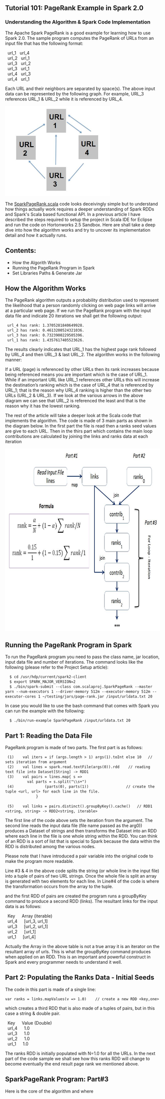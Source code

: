## Tutorial 101: PageRank Example in Spark 2.0
### Understanding the Algorithm & Spark Code Implementation
 
  The Apache Spark PageRank is a good example for learning how to use Spark 2.0. The sample program computes the PageRank of URLs from an input file that has the following format: <br>
  
 &nbsp; url_1 &nbsp;  url_4
 <br> &nbsp; url_2 &nbsp;  url_1
 <br> &nbsp; url_3 &nbsp;  url_2
 <br> &nbsp; url_3 &nbsp;  url_1
 <br> &nbsp; url_4 &nbsp;  url_3
 <br> &nbsp; url_4 &nbsp;  url_1  

Each URL and their neighbors are separated by space(s). The above input data can be represented by the following graph. For example, URL_3 references URL_1 & URL_2 while it is referenced by URL_4.  

<img src="/images/img-1.jpg" width="342" height="293">

The [SparkPageRank.scala](/SparkPageRank.scala?raw=true "SparkPageRank") code looks deceivingly simple but to understand how things actually work requires a deeper understanding of Spark RDDs and Spark's Scala based functional API. In a previous article I have described the steps required to setup the project in Scala IDE for Eclipse and run the code on Hortonworks 2.5 Sandbox. Here are shall take a deep dive into how the algorithm works and try to uncover its implementation detail and how it actually runs. 

## Contents:
- How the Algorith Works
- Running the PageRank Program in Spark
- Set Libraries Paths & Generate Jar

## How the Algorithm Works
The PageRank algorithm outputs a probability distribution used to represent the likelihood that a person randomly clicking on web page links will arrive at a particular web page. If we run the PageRank program with the input data file and indicate 20 iterations we shall get the following output: <br>

     url_4 has rank: 1.3705281840649928.
     url_2 has rank: 0.4613200524321036.
     url_3 has rank: 0.7323900229505396.
     url_1 has rank: 1.4357617405523626.
 
The results clearly indicates that URL_1 has the highest page rank followed by URL_4 and then URL_3 & last URL_2. The algorithm works in the following manner:

If a URL (page) is referenced by other URLs then its rank increases because being referenced means you are important which is the case of URL_1. While if an important URL like URL_1 references other URLs this will increase the destination’s ranking which is the case of URL_4 that is referenced by URL_1; that is the reason why URL_4 ranking is higher than the other two URLs (URL_2 & URL_3). If we look at the various arrows in the above diagram we can see that URL_2 is referenced the least and that is the reason why it has the lowest ranking.

The rest of the article will take a deeper look at the Scala code that implements the algorithm. The code is made of 3 main parts as shown in the diagram below. In the first part the file is read then a ranks seed values are give to each URL. Then in the thirs part which contains the main loop contributions are calculated by joining the links and ranks data at each iteration 

<img src="/images/img-2.jpg" width="806" height="594">

## Running the PageRank Program in Spark
To run the PageRank program you need to pass the class name, jar location, input data file and number of iterations. The command looks like the following (please refer to the Project Setup article): 

      $ cd /usr/hdp/current/spark2-client
      $ export SPARK_MAJOR_VERSION=2
      $ ./bin/spark-submit --class com.scalaproj.SparkPageRank --master yarn --num-executors 1 --driver-memory 512m --executor-memory 512m --executor-cores 1 ~/testing/jars/page-rank.jar /input/urldata.txt 20  
 
In case you would like to use the bash command that comes with Spark you can run the example with the following:

      $ ./bin/run-example SparkPageRank /input/urldata.txt 20


## Part 1: Reading the Data File
PageRank program is made of two parts. The first part is as follows:

     (1)    val iters = if (args.length > 1) args(1).toInt else 10   // sets iteration from argument
     (2)    val lines = spark.read.textFile(args(0)).rdd    // reading text file into Dataset[String] -> RDD1
     (3)    val pairs = lines.map{ s =>
              val parts = s.split("\\s+")
     (4)              (parts(0), parts(1))                 // create the tuple <url, url> for each line in the file.
                  }

     (5)    val links = pairs.distinct().groupByKey().cache()   // RDD1 <string, string> -> RDD2<string, iterable>   

The first line of the code above sets the iteration from the argument. The second line reads the input data file (file name passed as the arg0)) produces a Dataset of strings and then transforms the Dataset into an RDD where each line in the file is one whole string within the RDD. You can think of an RDD is a sort of list that is special to Spark because the data within the RDD is distributed among the various nodes. 

Please note that I have introduced a pair variable into the original code to make the program more readable.

Line #3 & 4 in the above code splits the string (or whole line in the input file) into a tuple of pairs of two URL strings. Once the whole file is split an array is generated with two elements for each line. In Line#4 of the code is where the transformation occurs from the array to the tuple.

and the first RDD of pairs are created the program runs a groupByKey command to produce a second RDD (links). The resultant links for the input data is as follows:<br>

&nbsp; Key   &emsp;    Array (iterable)
<br> &nbsp; url_4  &emsp;   [url_3, url_1]
<br> &nbsp; url_3  &emsp;   [url_2, url_1]
<br> &nbsp; url_2   &emsp;  [url_1]
<br> &nbsp; url_1   &emsp;  [url_4]
 
Actually the Array in the above table is not a true array it is an iterator on the resultant array of urls. This is what the groupByKey command produces when applied on an RDD. This is an important and powerful construct in Spark and every programmer needs to understand it well.

## Part 2: Populating the Ranks Data - Initial Seeds 
 
The code in this part is made of a single line:

    var ranks = links.mapValues(v => 1.0)    // create a new RDD <key,one>

which creates a third RDD that is also made of a tuples of pairs, but in this case a string & double pair. <br>

&nbsp;  Key  &emsp;  Value (Double) 
<br> &nbsp;  url_4 &emsp;  1.0
<br> &nbsp;  url_3 &emsp;  1.0
<br> &nbsp;  url_2 &emsp;  1.0
<br> &nbsp;  url_1 &emsp;  1.0
 

The ranks RDD is initially populated with N=1.0 for all the URLs. In the next part of the code sample we shall see how this ranks RDD will change to become eventually the end result page rank we mentioned above.  

## SparkPageRank Program: Part#3
 

Here is the core of the algorithm and where 

